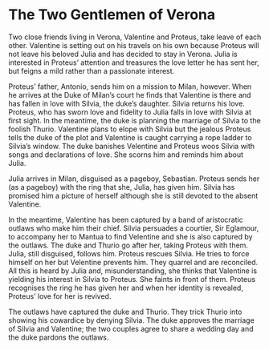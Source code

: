 <!-- ======================================================================
--- Search engine
title:          The Two Gentlemen of Verona
keywords:       two, gentleman, Verona, comedy
description:    The Two Gentlemen of Verona by William Shakespeare.
--- Menu system
order:          160
text:           The Two Gentlemen of Verona
hidden:         false
umbel:          false
--- Page properties
id:             
document:       
layout:         layout-2-left
$-left:         play-list
searchable:     true
======================================================================= -->

# The Two Gentlemen of Verona

Two close friends living in Verona, Valentine and Proteus, take leave of each
other. Valentine is setting out on his travels on his own because Proteus will
not leave his beloved Julia and has decided to stay in Verona. Julia is interested
in Proteus’ attention and treasures the love letter he has sent her, but feigns
a mild rather than a passionate interest.

Proteus’ father, Antonio, sends him on a mission to Milan, however. When he
arrives at the Duke of Milan’s court he finds that Valentine is there and has
fallen in love with Silvia, the duke’s daughter. Silvia returns his love.
Proteus, who has sworn love and fidelity to Julia falls in love with Silvia at
first sight. In the meantime, the duke is planning the marriage of Silvia to the
foolish Thurio. Valentine plans to elope with Silvia but the jealous Proteus
tells the duke of the plot and Valentine is caught carrying a rope ladder to
Silvia’s window. The duke banishes Velentine and Proteus woos Silvia with songs
and declarations of love. She scorns him and reminds him about Julia.

Julia arrives in Milan, disguised as a pageboy, Sebastian. Proteus sends her (as
a pageboy) with the ring that she, Julia, has given him. Silvia has promised him
a picture of herself although she is still devoted to the absent Valentine.

In the meantime, Valentine has been captured by a band of aristocratic outlaws
who make him their chief. Silvia persuades a courtier, Sir Eglamour, to accompany
her to Mantua to find Velentine and she is also captured by the outlaws. The duke
and Thurio go after her, taking Proteus with them. Julia, still disguised,
follows him. Proteus rescues Silvia. He tries to force himself on her but
Velentine prevents him. They quarrel and are reconciled. All this is heard by
Julia and, misunderstanding, she thinks that Valentine is yielding his interest
in Silvia to Proteus. She faints in front of them. Proteus recognises the ring he
has given her and when her identity is revealed, Proteus’ love for her is revived.

The outlaws have captured the duke and Thurio. They trick Thurio into showing
his cowardice by denying Silvia. The duke approves the marriage of Silvia and
Valentine; the two couples agree to share a wedding day and the duke pardons the
outlaws.
